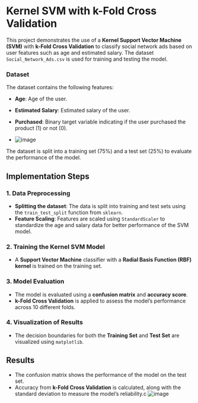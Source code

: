# Kernel SVM with k-Fold Cross Validation

This project demonstrates the use of a **Kernel Support Vector Machine (SVM)** with **k-Fold Cross Validation** to classify social network ads based on user features such as age and estimated salary. The dataset `Social_Network_Ads.csv` is used for training and testing the model.

### Dataset
The dataset contains the following features:
- **Age**: Age of the user.
- **Estimated Salary**: Estimated salary of the user.
- **Purchased**: Binary target variable indicating if the user purchased the product (1) or not (0).

- ![image](https://github.com/user-attachments/assets/1732b371-2558-41a1-902e-ebc855677bc2)


The dataset is split into a training set (75%) and a test set (25%) to evaluate the performance of the model.

## Implementation Steps

### 1. Data Preprocessing
- **Splitting the dataset**: The data is split into training and test sets using the `train_test_split` function from `sklearn`.
- **Feature Scaling**: Features are scaled using `StandardScaler` to standardize the age and salary data for better performance of the SVM model.

### 2. Training the Kernel SVM Model
- A **Support Vector Machine** classifier with a **Radial Basis Function (RBF) kernel** is trained on the training set.

### 3. Model Evaluation
- The model is evaluated using a **confusion matrix** and **accuracy score**.
- **k-Fold Cross Validation** is applied to assess the model’s performance across 10 different folds.

### 4. Visualization of Results
- The decision boundaries for both the **Training Set** and **Test Set** are visualized using `matplotlib`.

## Results

- The confusion matrix shows the performance of the model on the test set.
- Accuracy from **k-Fold Cross Validation** is calculated, along with the standard deviation to measure the model’s reliability.c
![image](https://github.com/user-attachments/assets/0f748b2c-598f-423f-a18f-abc25beaa6db)

